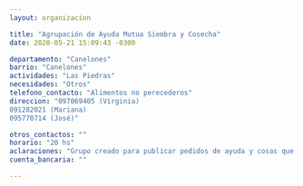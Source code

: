 ```yaml
---
layout: organizacion

title: "Agrupación de Ayuda Mutua Siembra y Cosecha"
date: 2020-05-21 15:09:43 -0300

departamento: "Canelones"
barrio: "Canelones"
actividades: "Las Piedras"
necesidades: "Otros"
telefono_contacto: "Alimentos no perecederos"
direccion: "097069405 (Virginia)
091282021 (Mariana)
095770714 (José)"

otros_contactos: ""
horario: "20 hs"
aclaraciones: "Grupo creado para publicar pedidos de ayuda y cosas que tengamos para donar, zona Las Piedras, La Paz, Progreso"
cuenta_bancaria: ""

---
```

